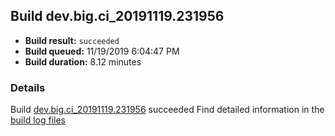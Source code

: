 ## Build dev.big.ci_20191119.231956
- **Build result:** `succeeded`
- **Build queued:** 11/19/2019 6:04:47 PM
- **Build duration:** 8.12 minutes
### Details
Build [dev.big.ci_20191119.231956](https://winappstudio.visualstudio.com/web/build.aspx?pcguid=a4ef43be-68ce-4195-a619-079b4d9834c2&builduri=vstfs%3a%2f%2f%2fBuild%2fBuild%2f31956) succeeded
Find detailed information in the [build log files]()
